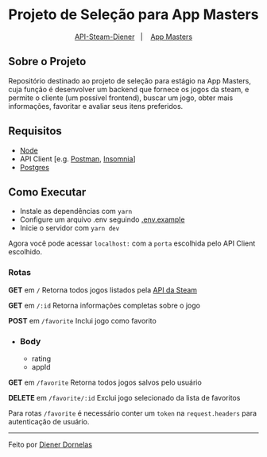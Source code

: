 <h1 align="center">
  Projeto de Seleção para App Masters
</h1>

<p align="center">
  <a href="https://api-steam-diener.herokuapp.com/" target="_blank">API-Steam-Diener</a>&nbsp;&nbsp;&nbsp;|&nbsp;&nbsp;&nbsp;
  <a href="http://appmasters.io/" target="_blank">App Masters</a>
</p>

## Sobre o Projeto

Repositório destinado ao projeto de seleção para estágio na App Masters, cuja função é desenvolver um backend que fornece os jogos da steam, e permite o cliente (um possível frontend), buscar um jogo, obter mais informações, favoritar e avaliar seus itens preferidos.

## Requisitos

- [Node](https://nodejs.org/)
- API Client [e.g. [Postman](https://postman.com), [Insomnia](https://insomnia.rest/)]
- [Postgres](https://www.postgresql.org/)

## Como Executar

- Instale as dependências com `yarn`
- Configure um arquivo .env seguindo [.env.example](.env.example)
- Inicie o servidor com `yarn dev`

Agora você pode acessar `localhost:` com a `porta` escolhida pelo API Client escolhido.

### Rotas

**GET** em `/` Retorna todos jogos listados pela [API da Steam](https://api.steampowered.com/ISteamApps/GetAppList/v0002/?format=json)

**GET** em `/:id` Retorna informações completas sobre o jogo

**POST** em `/favorite` Inclui jogo como favorito

- ### Body

  - rating
  - appId

**GET** em `/favorite` Retorna todos jogos salvos pelo usuário

**DELETE** em `/favorite/:id` Exclui jogo selecionado da lista de favoritos

Para rotas `/favorite` é necessário conter um `token` na `request.headers` para autenticação de usuário.

---

Feito por [Diener Dornelas](https://github.com/dienerld)
